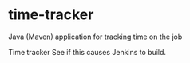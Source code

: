 # time-tracker
Java (Maven) application for tracking time on the job

Time tracker
See if this causes Jenkins to build.
